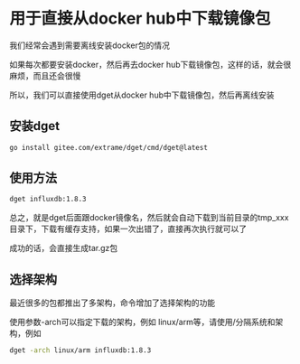 # 用于直接从docker hub中下载镜像包

我们经常会遇到需要离线安装docker包的情况

如果每次都要安装docker，然后再去docker hub下载镜像包，这样的话，就会很麻烦，而且还会很慢

所以，我们可以直接使用dget从docker hub中下载镜像包，然后再离线安装

## 安装dget

```bash
go install gitee.com/extrame/dget/cmd/dget@latest
```

## 使用方法

```bash
dget influxdb:1.8.3
```

总之，就是dget后面跟docker镜像名，然后就会自动下载到当前目录的tmp_xxx目录下，下载有缓存支持，如果一次出错了，直接再次执行就可以了

成功的话，会直接生成tar.gz包

## 选择架构

最近很多的包都推出了多架构，命令增加了选择架构的功能

使用参数-arch可以指定下载的架构，例如 linux/arm等，请使用/分隔系统和架构，例如

```bash
dget -arch linux/arm influxdb:1.8.3
```
